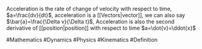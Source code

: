 Acceleration is the rate of change of velocity with respect to time, $a=\frac{dv}{dt}$, acceleration is a [[Vectors|vector]], we can also say $\bar{a}=\frac{\Delta v}{\Delta t}$, 
Acceleration is also the second derivative of [[position|position]] with respect to time $a=\dot{v}=\ddot{x}$

#Mathematics #Dynamics #Physics #Kinematics #Definition 